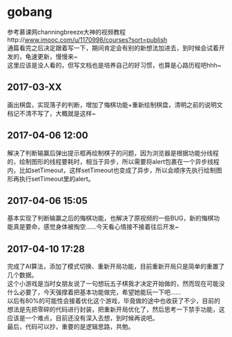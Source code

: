 # gobang
参考慕课网channingbreeze大神的视频教程http://www.imooc.com/u/1170998/courses?sort=publish  
通篇看完之后决定跟着写一下，期间肯定会有别的新想法加进去，到时候会试着开发的，龟速更新，慢慢来~  
这里应该是没人看的，但写文档也是培养自己的好习惯，也算是心路历程吧hhh~
## 2017-03-XX
画出棋盘，实现落子的判断，增加了悔棋功能+重新绘制棋盘，清明之前的说明文档记不清不写了，大概就是这样~
## 2017-04-06 12:00
解决了判断输赢后弹出提示框再绘制棋子的问题，因为浏览器是根据功能分线程的，绘制图形的线程要耗时，相当于异步，所以需要将alert包裹在一个异步线程内，比如setTimeout，这样setTimeout也变成了异步，所以会顺序先执行绘制图形再执行setTimeout里的alert。
## 2017-04-06 15:05
基本实现了判断输赢之后的悔棋功能，也解决了原视频的一些BUG，新的悔棋功能真是要命，感觉身体被掏空……今天看心情接不接着往后开发~
## 2017-04-10 17:28
完成了AI算法，添加了模式切换、重新开局功能，目前重新开局只是简单的重置了几个数据。  
这个小游戏是当时女朋友说了一句想玩五子棋我才决定开始做的，然而现在可能没什么必要了，今天强撑着把基本功能做完，希望她能玩一下吧……  
以后有80%的可能性会接着优化这个游戏，毕竟做的途中也收获了不少，目前的想法是先把零碎的代码进行封装，把重新开局优化了，然后思考一下禁手功能，这应该是一个难点，目前还没有深入去想，到时候再说吧。  
最后，代码可以抄，重要的是逻辑思路，共勉。